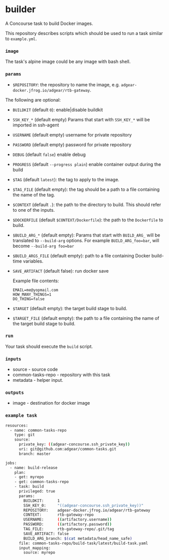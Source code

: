 # builder

A Concourse task to build Docker images.

This repository describes scripts which should be used to run a task similar
to `example.yml`.

### `image`

The task's alpine image could be any image with bash shell.

### `params`

* `$REPOSITORY`: the repository to name the image, e.g.
  `adgear-docker.jfrog.io/adgear/rtb-gateway`.

The following are optional:
* `BUILDKIT`      (default `0`): enable|disable buildkit

* `SSH_KEY_*`     (default empty) Params that start with `SSH_KEY_*` will be imported in ssh-agent

* `USERNAME`      (default empty) username for private repository

* `PASSWORD`      (default empty) password for private repository

* `DEBUG`         (default `false`) enable debug

* `PROGRESS`      (default `--progress plain`) enable container output during the build

* `$TAG`          (default `latest`): the tag to apply to the image.

* `$TAG_FILE`     (default empty): the tag should be a path to a file containing the name of the tag.

* `$CONTEXT`      (default `.`): the path to the directory to build. This should refer to one of the inputs.

* `$DOCKERFILE`   (default `$CONTEXT/Dockerfile`): the path to the `Dockerfile` to build.

* `$BUILD_ARG_*`  (default empty): Params that start with `BUILD_ARG_` will be
  translated to `--build-arg` options. For example `BUILD_ARG_foo=bar`, will become
  `--build-arg foo=bar`

* `$BUILD_ARGS_FILE` (default empty): path to a file containing Docker build-time variables.

* `SAVE_ARTIFACT`    (default false): run docker save

  Example file contents:
  ```
  EMAIL=me@yopmail.com
  HOW_MANY_THINGS=1
  DO_THING=false
  ```

* `$TARGET` (default empty): the target build stage to build.

* `$TARGET_FILE` (default empty): the path to a file containing the name of the target build stage to build.

### `run`

Your task should execute the `build` script.

### `inputs`
*  source - <required> source code
*  common-tasks-repo - <required> repository with this task
*  metadata - <optional> helper input.

### `outputs`
*  image - <optional> destination for docker image

### `example task`

```sh
resources:
  - name: common-tasks-repo
    type: git
    source:
      private_key: ((adgear-concourse.ssh_private_key))
      uri: git@github.com:adgear/common-tasks.git
      branch: master

jobs:
  - name: build-release
    plan:
    - get: myrepo
    - get: common-tasks-repo
    - task: build
      privileged: true
      params:
        BUILDKIT:      1
        SSH_KEY_0:     "((adgear-concourse.ssh_private_key))"
        REPOSITORY:    adgear-docker.jfrog.io/adgear/rtb-gateway
        CONTEXT:       rtb-gateway-repo
        USERNAME:      ((artifactory.username))
        PASSWORD:      ((artifactory.password))
        TAG_FILE:      rtb-gateway-repo/.git/tag
        SAVE_ARTIFACT: false
        BUILD_ARG_branch: $(cat metadata/head_name_safe)
      file: common-tasks-repo/build-task/latest/build-task.yaml
      input_mapping:
        source: myrepo

```
